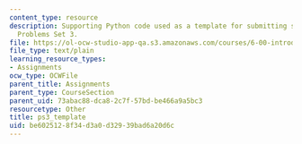 ```yaml
---
content_type: resource
description: Supporting Python code used as a template for submitting solutions to
  Problems Set 3.
file: https://ol-ocw-studio-app-qa.s3.amazonaws.com/courses/6-00-introduction-to-computer-science-and-programming-fall-2008/be6025128f34d3a0d32939bad6a20d6c_ps3_template.py
file_type: text/plain
learning_resource_types:
- Assignments
ocw_type: OCWFile
parent_title: Assignments
parent_type: CourseSection
parent_uid: 73abac88-dca8-2c7f-57bd-be466a9a5bc3
resourcetype: Other
title: ps3_template
uid: be602512-8f34-d3a0-d329-39bad6a20d6c
---
```

